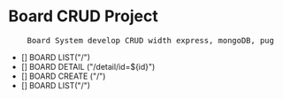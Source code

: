 # Board CRUD Project

<pre>
    Board System develop CRUD width express, mongoDB, pug
</pre>

- [] BOARD LIST("/")
- [] BOARD DETAIL ("/detail/id=${id}")
- [] BOARD CREATE ("/")
- [] BOARD LIST("/")

